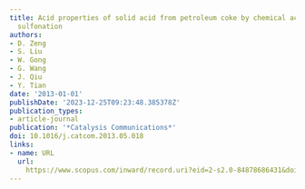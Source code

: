 ```yaml
---
title: Acid properties of solid acid from petroleum coke by chemical activation and
  sulfonation
authors:
- D. Zeng
- S. Liu
- W. Gong
- G. Wang
- J. Qiu
- Y. Tian
date: '2013-01-01'
publishDate: '2023-12-25T09:23:48.385378Z'
publication_types:
- article-journal
publication: '*Catalysis Communications*'
doi: 10.1016/j.catcom.2013.05.018
links:
- name: URL
  url: 
    https://www.scopus.com/inward/record.uri?eid=2-s2.0-84878686431&doi=10.1016%2fj.catcom.2013.05.018&partnerID=40&md5=fde7a252b394acc1dd8bbeb010ae01ba
---
```

